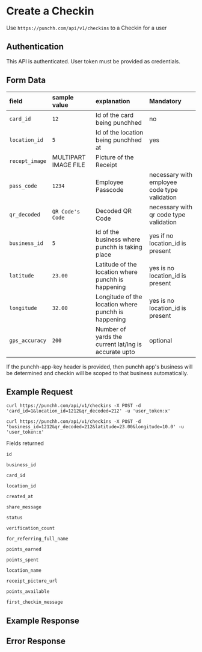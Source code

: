 # Create a Checkin

<p>Use <code>https://punchh.com/api/v1/checkins</code> to a Checkin for a user</p>
<h2><a aria-hidden="true" href="#authentication" class="anchor" id="user-content-authentication"><span class="octicon octicon-link"></span></a>Authentication</h2>
<p>This API is authenticated. User token must be provided as credentials.</p>
<h2><a aria-hidden="true" href="#form-data" class="anchor" id="user-content-form-data"><span class="octicon octicon-link"></span></a>Form Data</h2>
<table>
	<thead>
		<tr>
			<th align="left"><strong>field</strong></th>
			<th align="left"><strong>sample value</strong></th>
			<th align="left"><strong>explanation</strong></th>
			<th align="left"><strong>Mandatory</strong></th>
		</tr>
	</thead>
	<tbody>
		<tr>
			<td align="left"><code>card_id</code></td>
			<td align="left"><code>12</code></td>
			<td align="left">Id of the card being punchhed</td>
			<td align="left">no</td>
		</tr>
		<tr>
			<td align="left"><code>location_id</code></td>
			<td align="left"><code>5</code></td>
			<td align="left">Id of the location being punchhed at</td>
			<td align="left">yes</td>
		</tr>
		<tr>
			<td align="left"><code>recept_image</code></td>
			<td align="left">MULTIPART IMAGE FILE</td>
			<td align="left">Picture of the Receipt</td>
			<td align="left"></td>
		</tr>
		<tr>
			<td align="left"><code>pass_code</code></td>
			<td align="left"><code>1234</code></td>
			<td align="left">Employee Passcode</td>
			<td align="left">necessary with employee code type validation</td>
		</tr>
		<tr>
			<td align="left"><code>qr_decoded</code></td>
			<td align="left"><code>QR Code's Code</code></td>
			<td align="left">Decoded QR Code</td>
			<td align="left">necessary with qr code type validation</td>
		</tr>
		<tr>
			<td align="left"><code>business_id</code></td>
			<td align="left"><code>5</code></td>
			<td align="left">Id of the business where punchh is taking place</td>
			<td align="left">yes if no location_id is present</td>
		</tr>
		<tr>
			<td align="left"><code>latitude</code></td>
			<td align="left"><code>23.00</code></td>
			<td align="left">Latitude of the location where punchh is happening</td>
			<td align="left">yes is no location_id is present</td>
		</tr>
		<tr>
			<td align="left"><code>longitude</code></td>
			<td align="left"><code>32.00</code></td>
			<td align="left">Longitude of the location where punchh is happening</td>
			<td align="left">yes is no location_id is present</td>
		</tr>
		<tr>
			<td align="left"><code>gps_accuracy</code></td>
			<td align="left"><code>200</code></td>
			<td align="left">Number of yards the current lat/lng is accurate upto</td>
			<td align="left">optional</td>
		</tr>
	</tbody>
</table>
<p>If the punchh-app-key header is provided, then punchh app's business will be determined and checkin will be scoped to that business automatically.</p>
<h2><a aria-hidden="true" href="#example-request" class="anchor" id="user-content-example-request"><span class="octicon octicon-link"></span></a>Example Request</h2>
<p><code>curl https://punchh.com/api/v1/checkins -X POST -d 'card_id=1&amp;location_id=1212&amp;qr_decoded=212' -u 'user_token:x'</code></p>
<p><code>curl https://punchh.com/api/v1/checkins -X POST -d 'business_id=1212&amp;qr_decoded=212&amp;latitude=23.00&amp;longitude=10.0' -u 'user_token:x'</code></p>
<p>Fields returned</p>
<p><code>id</code></p>
<p><code>business_id</code></p>
<p><code>card_id</code></p>
<p><code>location_id</code></p>
<p><code>created_at</code></p>
<p><code>share_message</code></p>
<p><code>status</code></p>
<p><code>verification_count</code></p>
<p><code>for_referring_full_name</code></p>
<p><code>points_earned</code></p>
<p><code>points_spent</code></p>
<p><code>location_name</code></p>
<p><code>receipt_picture_url</code></p>
<p><code>points_available</code></p>
<p><code>first_checkin_message</code></p>
<h2><a aria-hidden="true" href="#example-response" class="anchor" id="user-content-example-response"><span class="octicon octicon-link"></span></a>Example Response</h2>
<h2><a aria-hidden="true" href="#error-response" class="anchor" id="user-content-error-response"><span class="octicon octicon-link"></span></a>Error Response</h2>